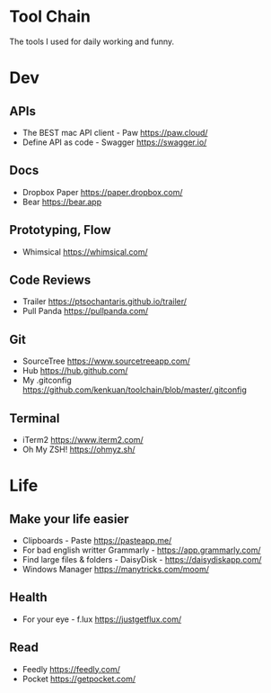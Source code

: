 # Tool Chain

The tools I used for daily working and funny.

# Dev
## APIs
- The BEST mac API client - Paw https://paw.cloud/
- Define API as code - Swagger https://swagger.io/

## Docs
- Dropbox Paper https://paper.dropbox.com/
- Bear https://bear.app

## Prototyping, Flow
- Whimsical https://whimsical.com/

## Code Reviews
- Trailer https://ptsochantaris.github.io/trailer/
- Pull Panda https://pullpanda.com/

## Git
- SourceTree https://www.sourcetreeapp.com/
- Hub https://hub.github.com/
- My .gitconfig https://github.com/kenkuan/toolchain/blob/master/.gitconfig

## Terminal
- iTerm2 https://www.iterm2.com/
- Oh My ZSH! https://ohmyz.sh/

# Life
## Make your life easier
- Clipboards - Paste https://pasteapp.me/
- For bad english writter Grammarly - https://app.grammarly.com/
- Find large files & folders - DaisyDisk - https://daisydiskapp.com/
- Windows Manager https://manytricks.com/moom/

## Health
- For your eye - f.lux https://justgetflux.com/

## Read
- Feedly https://feedly.com/
- Pocket https://getpocket.com/

